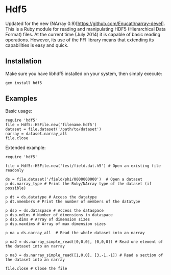 
Hdf5
====

Updated for the new (NArray 0.9)[https://github.com/Enucatl/narray-devel].
This is a Ruby module for reading and manipulating HDF5 (Hierarchical Data Format) 
files. At the current time (July 2014) it is capable of basic reading operations.
However, its use of the FFI library means that extending its capabilities is easy
and quick. 

Installation
------------

Make sure you have libhdf5 installed on your system, then simply execute:

    gem install hdf5

Examples
--------

Basic usage: 

    require 'hdf5'
    file = Hdf5::H5File.new('filename.hdf5')
    dataset = file.dataset('/path/to/dataset')
    narray = dataset.narray_all
    file.close

Extended example:


    require 'hdf5'

    file = Hdf5::H5File.new('test/field.dat.h5') # Open an existing file readonly

    ds = file.dataset('/field/phi/0000000000')  # Open a dataset
    p ds.narray_type # Print the Ruby/NArray type of the dataset (if possible)

    p dt = ds.datatype # Access the datatype
    p dt.nmembers # Print the number of members of the datatype

    p dsp = ds.dataspace # Access the dataspace
    p dsp.ndims # Number of dimensions in dataspace
    p dsp.dims # Array of dimension sizes
    p dsp.maxdims # Array of max dimension sizes

    p na = ds.narray_all  # Read the whole dataset into an narray

    p na2 = ds.narray_simple_read([0,0,0], [0,0,0]) # Read one element of the dataset into an narray

    p na3 = ds.narray_simple_read([1,0,0], [3,-1,-1]) # Read a section of the dataset into an narray

    file.close # Close the file
